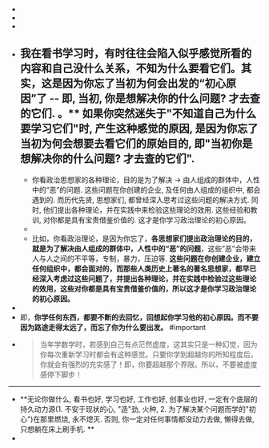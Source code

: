 -
-
-
- 我在看书学习时，有时往往会陷入似乎感觉所看的内容和自己没什么关系，不知为什么要看它们。其实，这是因为你忘了当初为何会出发的“初心原因”了 -- 即, 当初, 你是想解决你的什么问题? 才去查的它们. 。** 如果你突然迷失于"不知道自己为什么要学习它们"时, 产生这种感觉的原因, 是因为你忘了当初为何会想要去看它们的原始目的, 即"当初你是想解决你的什么问题? 才去查的它们".
	-
	- 你看政治思想家的各种理论，目的是为了解决 -> 由人组成的群体中，人性中的“恶”的问题. 这些问题在你创建的企业, 及任何由人组成的组织中, 都会遇到的. 而历代先贤, 思想家们, 都曾经深入思考过这些问题的解决方式. 同时, 他们提出各种理论，并在实践中来检验这些理论的效用. 这些经验和教训, 对你都是具有宝贵借鉴价值的. 这才是你学习政治理论的初心原因。
	-
	- 比如，你看政治理论，是因为你忘了，**各思想家们提出政治理论的目的，就是为了解决由人组成的群体中，人性中的“恶”的问题**，这些”恶”会带来人与人之间的不平等，专制，暴力，压迫等. 
	  **这些问题在你创建企业，建立任何组织中，都会面对的，而那些人类历史上著名的著名思想家，都早已经深入考虑过这些问题了，并提出各种理论，并在实践中检验过这些理论的效用，这些对你都是具有宝贵借鉴价值的，所以这才是你学习政治理论的初心原因。**
-
- 即，**你学任何东西，都要不断的去回忆，回想起你学习他的初心原因。而不要因为路途走得太远了，而忘了你为什么要出发。** #important
- > 当年学数学时，若感到自己有点茫然虚度，这其实只是一种幻觉，因为你每次重新学习时都会有这种感觉。只要你学到超越你的所知程度后，你就会有强烈的充实感了！即，你要超越那个界限。所以，不要被虚度感停下脚步！
- ---
- **无论你做什么, 看书也好, 学习也好, 工作也好, 创事业也好, 一定有个底层的持久动力源(1. 不安于现状的心, "造"劲, 火种, 2. 为了解决某个问题而学的"初心")在那里燃烧, 永不熄灭. 否则, 你一定对任何事情都没动力去做, 懒得去做, 只想躺在床上刷手机. **
-